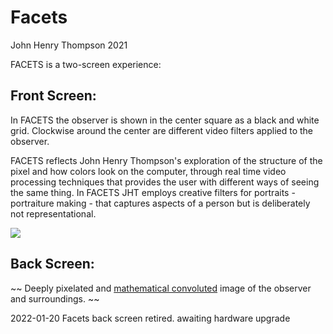 # Facets

John Henry Thompson
2021

FACETS is a two-screen experience:

## Front Screen:

In FACETS the observer is shown in the center square as a black and white grid. Clockwise around the center are different video filters applied to the observer.

FACETS reflects John Henry Thompson's exploration of the structure of the pixel and how colors look on the computer, through real time video processing techniques that provides the user with different ways of seeing the same thing. In FACETS JHT employs creative filters for portraits - portraiture making - that captures aspects of a person but is deliberately not representational.

[![](https://jht1493.net/a1/skt/assets/mov/Colored-Portraits-2021/2022-01-01/IMG_0571-facets.JPEG)](https://jht1493.net/a1/skt/assets/mov/Colored-Portraits-2021/2022-01-01/IMG_0571-facets.JPEG)

## Back Screen:

~~ Deeply pixelated and [mathematical convoluted](https://www.dspguide.com/ch6/2.htm) image of the observer and surroundings. ~~

2022-01-20 Facets back screen retired. awaiting hardware upgrade
